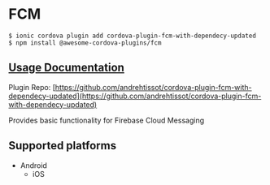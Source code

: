 # FCM

```
$ ionic cordova plugin add cordova-plugin-fcm-with-dependecy-updated
$ npm install @awesome-cordova-plugins/fcm
```

## [Usage Documentation](https://danielsogl.gitbook.io/awesome-cordova-plugins/plugins/fcm/)

Plugin Repo: [https://github.com/andrehtissot/cordova-plugin-fcm-with-dependecy-updated](https://github.com/andrehtissot/cordova-plugin-fcm-with-dependecy-updated)

Provides basic functionality for Firebase Cloud Messaging

## Supported platforms

- Android
  - iOS
  


